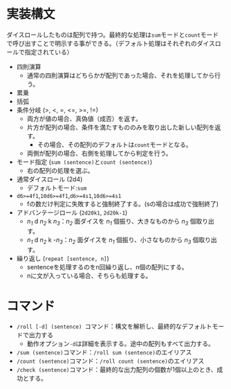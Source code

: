 # 実装構文

ダイスロールしたものは配列で持つ。最終的な処理は``sum``モードと``count``モードで呼び出すことで明示する事ができる。（デフォルト処理はそれぞれのダイスロールで指定されている）

- 四則演算
  - 通常の四則演算はどちらかが配列であった場合、それを処理してから行う。
- 累乗
- 括弧
- 条件分岐 (>, <, =, <=, >=, !=)
  - 両方が値の場合、真偽値（成否）を返す。
  - 片方が配列の場合、条件を満たすもののみを取り出した新しい配列を返す。
    - その場合、その配列のデフォルトは``count``モードとなる。
  - 両側が配列の場合、右側を処理してから判定を行う。
- モード指定 (``sum (sentence)``と``count (sentence)``)
  - 右の配列の処理を選ぶ。
- 通常ダイスロール (2d4)
  - デフォルトモード:``sum``
- ``d6>=4f1``,``10d6>=4f1``,``d6>=4s1``,``10d6>=4s1``
  - fの数だけ判定に失敗すると強制終了する。(sの場合は成功で強制終了)
- アドバンテージロール (``2d20k1``, ``2d20k-1``)
  - *n<sub>1</sub>* d *n<sub>2</sub>* k *n<sub>3</sub>*：*n<sub>2</sub>* 面ダイスを *n<sub>1</sub>* 個振り、大きなものから *n<sub>3</sub>* 個取り出す。
  - *n<sub>1</sub>* d *n<sub>2</sub>* k -*n<sub>3</sub>*：*n<sub>2</sub>* 面ダイスを *n<sub>1</sub>* 個振り、小さなものから *n<sub>3</sub>* 個取り出す。
- 繰り返し (``repeat [sentence, n]``)
  - sentenceを処理するのをn回繰り返し、n個の配列にする。
  - nに文が入っている場合、そちらも処理する。

# コマンド
- ``/roll [-d] (sentence) ``コマンド：構文を解析し、最終的なデフォルトモードで出力する
  - 動作オプション``-d``は詳細を表示する。途中の配列もすべて出力する。
- ``/sum (sentence)``コマンド：``/roll sum (sentence)``のエイリアス
- ``/count (sentence)``コマンド：``/roll count (sentence)``のエイリアス
- ``/check (sentence)``コマンド：最終的な出力配列の個数が1個以上のとき、成功とする。